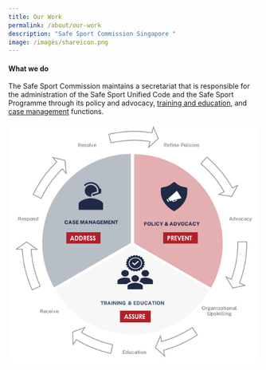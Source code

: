 ```yaml
---
title: Our Work
permalink: /about/our-work
description: "Safe Sport Commission Singapore "
image: /images/shareicon.png
---
```



#### What we do

The Safe Sport Commission maintains a secretariat that is responsible for the administration of the Safe Sport Unified Code and the Safe Sport Programme through its policy and advocacy, [training and education](/training-and-education/awareness-module), and [case management](/case-management/service) functions. 

![Alt text for image on Isomer site](/images/ModusOperandi.png)